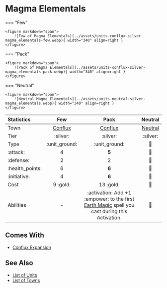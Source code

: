 # Magma Elementals

=== "Few"

    <figure markdown="span">
        ![Few of Magma Elementals](../assets/units-conflux-silver-magma_elementals-few.webp){ width="340" align=right }
    </figure>

=== "Pack"

    <figure markdown="span">
        ![Pack of Magma Elementals](../assets/units-conflux-silver-magma_elementals-pack.webp){ width="340" align=right }
    </figure>

=== "Neutral"

    <figure markdown="span">
        ![Neutral Magma Elementals](../assets/units-neutral-silver-magma_elementals.webp){ width="340" align=right }
    </figure>


| Statistics | Few | Pack | Neutral |
| :--- | :---: | :---: | :---: |
| Town | [Conflux](../towns/conflux.md) | [Conflux](../towns/conflux.md) | [Neutral](../towns/neutral.md) |
| Tier | :silver: | :silver: | :silver: |
| Type | :unit_ground: | :unit_ground: | 🚧 |
| :attack: | 4 | **5** | 🚧 |
| :defense: | 2 | 2 | 🚧 |
| :health_points: | 6 | **6** | 🚧 |
| :initiative: | 4 | **6** | 🚧 |
| Cost | 9 :gold: | 13 :gold: | 🚧 |
| Abilities | - | :activation: Add +1 :empower: to the first [Earth Magic](../spells/school_of_earth_magic.md) spell you cast during this Activation. | 🚧 |


## Comes With

- [Conflux Expansion](../content.md)


## See Also

- [List of Units](index.md)
- [List of Towns](../towns/index.md)